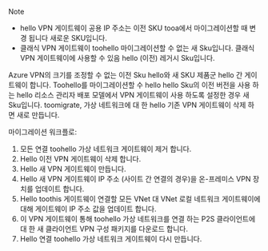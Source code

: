 > [!NOTE]
> * hello VPN 게이트웨이 공용 IP 주소는 이전 SKU tooa에서 마이그레이션할 때 변경 됩니다 새로운 SKU입니다.
> * 클래식 VPN 게이트웨이 toohello 마이그레이션할 수 없는 새 Sku입니다. 클래식 VPN 게이트웨이에 사용할 수 있음 hello (이전) 레거시 Sku입니다.
> 

Azure VPN의 크기를 조정할 수 없는 이전 Sku hello와 새 SKU 제품군 hello 간 게이트웨이 합니다. Toohello를 마이그레이션할 수 hello hello Sku의 이전 버전을 사용 하는 hello 리소스 관리자 배포 모델에서 VPN 게이트웨이 사용 하도록 설정한 경우 새 Sku입니다. toomigrate, 가상 네트워크에 대 한 hello 기존 VPN 게이트웨이 삭제 하면 새로 만듭니다.

마이그레이션 워크플로:

1. 모든 연결 toohello 가상 네트워크 게이트웨이 제거 합니다.
2. Hello 이전 VPN 게이트웨이 삭제 합니다.
3. Hello 새 VPN 게이트웨이 만듭니다.
4. Hello 새 VPN 게이트웨이 IP 주소 (사이트 간 연결의 경우)을 온-프레미스 VPN 장치를 업데이트 합니다.
5. Hello toothis 게이트웨이 연결할 모든 VNet 대 VNet 로컬 네트워크 게이트웨이에 대해 게이트웨이 IP 주소 값을 업데이트 합니다.
6. 이 VPN 게이트웨이 통해 toohello 가상 네트워크를 연결 하는 P2S 클라이언트에 대 한 새 클라이언트 VPN 구성 패키지를 다운로드 합니다.
7. Hello 연결 toohello 가상 네트워크 게이트웨이 다시 만듭니다.
